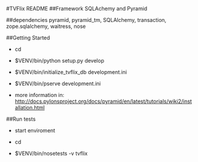 #TVFlix README
##Framework
SQLAchemy and Pyramid

##dependencies
pyramid, pyramid_tm, SQLAlchemy, transaction, zope.sqlalchemy, waitress, nose

##Getting Started
- cd <directory containing this file>

- $VENV/bin/python setup.py develop

- $VENV/bin/initialize_tvflix_db development.ini

- $VENV/bin/pserve development.ini

- more information in: http://docs.pylonsproject.org/docs/pyramid/en/latest/tutorials/wiki2/installation.html

##Run tests
- start enviroment

- cd <directory containing this file>

- $VENV/bin/nosetests -v tvflix

